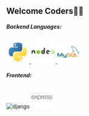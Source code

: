  ## Welcome Coders👋🏼
 


<h5 align="left">Backend Languages:</h5>

<p align="left"> 

<a href="https://www.python.org" target="_blank" rel="noreferrer"> 
<img src="https://raw.githubusercontent.com/devicons/devicon/master/icons/python/python-original.svg" alt="python" width="60" height="60"/> <a href="https://nodejs.org" target="_blank" rel="noreferrer"> <img src="https://raw.githubusercontent.com/devicons/devicon/master/icons/nodejs/nodejs-original-wordmark.svg" alt="nodejs" width="65" height="65"/> </a><a href="https://www.mysql.com/" target="_blank" rel="noreferrer"> <img src="https://raw.githubusercontent.com/devicons/devicon/master/icons/mysql/mysql-original-wordmark.svg" alt="mysql" width="60" height="60"/> </a> <a href="https://www.w3schools.com/cpp/" target="_blank" rel="noreferrer">  </a>
 
 
</a> 
 



</p>

<h5 align="left">Frontend:</h5>

<p align="left"> 

<img src="https://cdn.worldvectorlogo.com/logos/django.svg" alt="django" width="45" height="45"/> </a>  <a href="https://expressjs.com" target="_blank" rel="noreferrer"> <img src="https://raw.githubusercontent.com/devicons/devicon/master/icons/express/express-original-wordmark.svg" alt="express" width="56" height="56"/> </a> 


</p>

